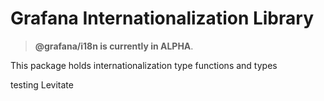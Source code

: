 # Grafana Internationalization Library

> **@grafana/i18n is currently in ALPHA**.

This package holds internationalization type functions and types

testing Levitate
